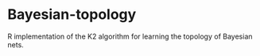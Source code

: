 # Bayesian-topology
R implementation of the K2 algorithm for learning the topology of Bayesian nets.

